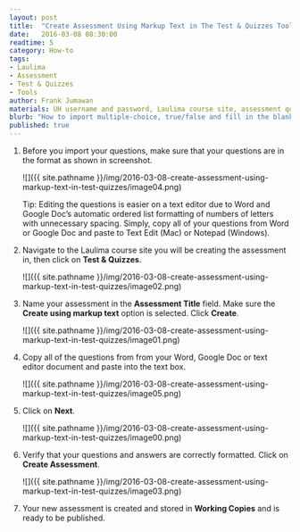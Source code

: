 ```yaml
---
layout: post
title:  "Create Assessment Using Markup Text in The Test & Quizzes Tool"
date:   2016-03-08 08:30:00
readtime: 5
category: How-to
tags:
- Laulima
- Assessment
- Test & Quizzes
- Tools
author: Frank Jumawan
materials: UH username and password, Laulima course site, assessment questions in markup text
blurb: "How to import multiple-choice, true/false and fill in the blank questions from Microsoft Word, Google Doc or a text editor to quickly create an assessment in Test & Quizzes Tool."
published: true
---
```


1. Before you import your questions, make sure that your questions are in the format as shown in screenshot.

    ![]({{ site.pathname }}/img/2016-03-08-create-assessment-using-markup-text-in-test-quizzes/image04.png)

    Tip: Editing the questions is easier on a text editor due to Word and Google Doc’s automatic ordered list formatting of numbers of letters with unnecessary spacing. Simply, copy all of your questions from Word or Google Doc and paste to Text Edit (Mac) or Notepad (Windows).

2. Navigate to the Laulima course site you will be creating the assessment in, then click on **Test & Quizzes**.

    ![]({{ site.pathname }}/img/2016-03-08-create-assessment-using-markup-text-in-test-quizzes/image02.png)

3. Name your assessment in the **Assessment Title** field. Make sure the **Create using markup text** option is selected. Click **Create**.

    ![]({{ site.pathname }}/img/2016-03-08-create-assessment-using-markup-text-in-test-quizzes/image01.png)

4. Copy all of the questions from from your Word, Google Doc or text editor document and paste into the text box.

    ![]({{ site.pathname }}/img/2016-03-08-create-assessment-using-markup-text-in-test-quizzes/image05.png)

5. Click on **Next**.

    ![]({{ site.pathname }}/img/2016-03-08-create-assessment-using-markup-text-in-test-quizzes/image00.png)

6. Verify that your questions and answers are correctly formatted. Click on **Create Assessment**.

    ![]({{ site.pathname }}/img/2016-03-08-create-assessment-using-markup-text-in-test-quizzes/image03.png)

7. Your new assessment is created and stored in **Working Copies** and is ready to be published.
